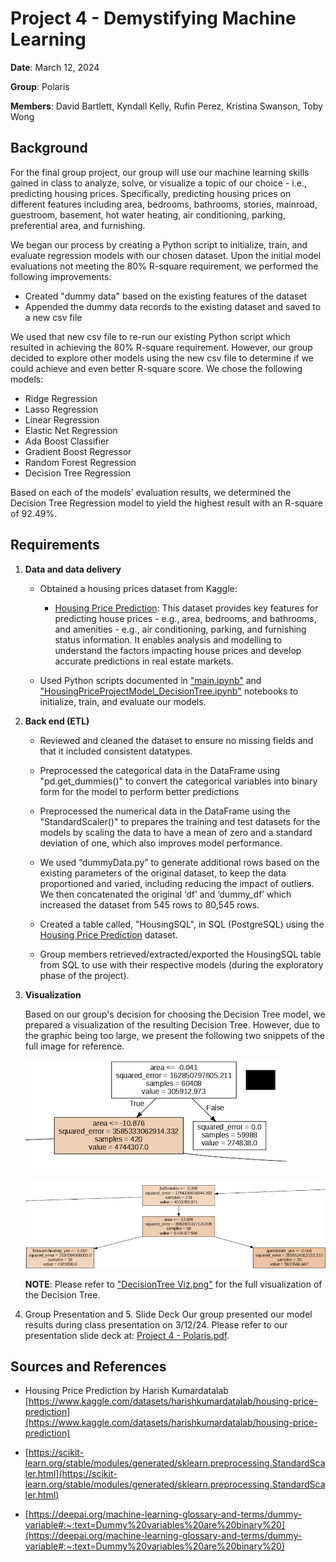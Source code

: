 # Project 4 - Demystifying Machine Learning

**Date**: March 12, 2024

**Group**: Polaris

**Members**: David Bartlett, Kyndall Kelly, Rufin Perez, Kristina Swanson, Toby Wong

## Background
For the final group project, our group will use our machine learning skills gained in class to analyze, solve, or visualize a topic of our choice - i.e., predicting housing prices. Specifically, predicting housing prices on different features including area, bedrooms, bathrooms, stories, mainroad, guestroom, basement, hot water heating, air conditioning, parking, preferential area, and furnishing.

We began our process by creating a Python script to initialize, train, and evaluate regression models with our chosen dataset. Upon the initial model evaluations not meeting the 80% R-square requirement, we performed the following improvements:

* Created "dummy data" based on the existing features of the dataset
* Appended the dummy data records to the existing dataset and saved to a new csv file

We used that new csv file to re-run our existing Python script which resulted in achieving the 80% R-square requirement. However, our group decided to explore other models using the new csv file to determine if we could achieve and even better R-square score. We chose the following models:

* Ridge Regression
* Lasso Regression
* Linear Regression
* Elastic Net Regression
* Ada Boost Classifier
* Gradient Boost Regressor
* Random Forest Regression
* Decision Tree Regression

Based on each of the models' evaluation results, we determined the Decision Tree Regression model to yield the highest result with an R-square of 92.49%.

## Requirements

1. **Data and data delivery**

   * Obtained a housing prices dataset from Kaggle:
     - [Housing Price Prediction](https://www.kaggle.com/datasets/harishkumardatalab/housing-price-prediction): This dataset provides key features for predicting house prices - e.g., area, bedrooms, and bathrooms, and amenities - e.g., air conditioning, parking, and furnishing status information. It enables analysis and modelling to understand the factors impacting house prices and develop accurate predictions in real estate markets.
  
   * Used Python scripts documented in ["main.ipynb"](https://github.com/UNCC-DA-2024-Polaris/HousingPricePrediction/blob/main/main.ipynb) and ["HousingPriceProjectModel_DecisionTree.ipynb"](https://github.com/UNCC-DA-2024-Polaris/HousingPricePrediction/blob/main/main.ipynb) notebooks to initialize, train, and evaluate our models.

2. **Back end (ETL)**

   * Reviewed and cleaned the dataset to ensure no missing fields and that it included consistent datatypes.
  
   * Preprocessed the categorical data in the DataFrame using "pd.get_dummies()" to convert the categorical variables into binary form for the model to perform better predictions
  
   * Preprocessed the numerical data in the DataFrame using the "StandardScaler()" to prepares the training and test datasets for the models by scaling the data to have a mean of zero and a standard deviation of one, which also improves model performance.
  
   * We used “dummyData.py” to generate additional rows based on the existing parameters of the original dataset, to keep the data proportioned and varied, including reducing the impact of outliers. We then concatenated the original ‘df’ and ‘dummy_df’ which increased the dataset from 545 rows to 80,545 rows.
  
   * Created a table called, "HousingSQL", in SQL (PostgreSQL) using the [Housing Price Prediction](https://www.kaggle.com/datasets/harishkumardatalab/housing-price-prediction) dataset.
  
   * Group members retrieved/extracted/exported the HousingSQL table from SQL to use with their respective models (during the exploratory phase of the project).
   
3. **Visualization**

   Based on our group's decision for choosing the Decision Tree model, we prepared a visualization of the resulting Decision Tree. However, due to the graphic being too large, we present the following two snippets of the full image for reference.

   ![DecisionTreeSnippet1](https://github.com/UNCC-DA-2024-Polaris/HousingPricePrediction/blob/main/Images/DecisionTreeSnippet1.png)

   ![DecisionTreeSnippet2](https://github.com/UNCC-DA-2024-Polaris/HousingPricePrediction/blob/main/Images/DecisionTreeSnippet2.png)

   **NOTE**: Please refer to ["DecisionTree Viz.png"](https://github.com/UNCC-DA-2024-Polaris/HousingPricePrediction/blob/main/DecisionTree%20Viz.png) for the full visualization of the Decision Tree.
   
4. Group Presentation and 5. Slide Deck
   Our group presented our model results during class presentation on 3/12/24. Please refer to our presentation slide deck at: [Project 4 - Polaris.pdf](https://github.com/UNCC-DA-2024-Polaris/HousingPricePrediction/blob/main/Project%204%20-%20Polaris.pdf).  

## Sources and References

* Housing Price Prediction by Harish Kumardatalab
[https://www.kaggle.com/datasets/harishkumardatalab/housing-price-prediction](https://www.kaggle.com/datasets/harishkumardatalab/housing-price-prediction)

* [https://scikit-learn.org/stable/modules/generated/sklearn.preprocessing.StandardScaler.html](https://scikit-learn.org/stable/modules/generated/sklearn.preprocessing.StandardScaler.html)

* [https://deepai.org/machine-learning-glossary-and-terms/dummy-variable#:~:text=Dummy%20variables%20are%20binary%20](https://deepai.org/machine-learning-glossary-and-terms/dummy-variable#:~:text=Dummy%20variables%20are%20binary%20)
